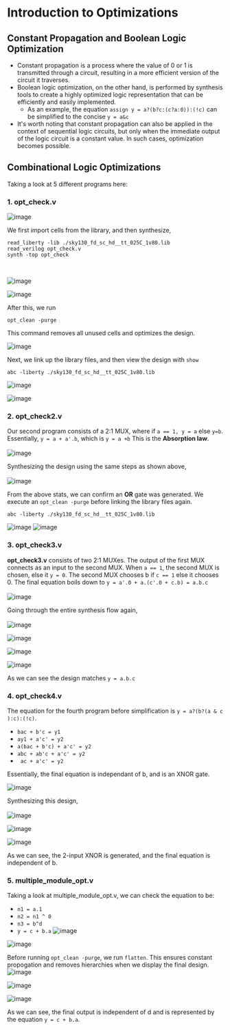 # Introduction to Optimizations

## Constant Propagation and Boolean Logic Optimization

- Constant propagation is a process where the value of 0 or 1 is transmitted through a circuit, resulting in a more efficient version of the circuit it traverses. 
- Boolean logic optimization, on the other hand, is performed by synthesis tools to create a highly optimized logic representation that can be efficiently and easily implemented.
  - As an example, the equation ```assign y = a?(b?c:(c?a:0)):(!c)``` can be simplified to the concise ```y = a&c```
- It's worth noting that constant propagation can also be applied in the context of sequential logic circuits, but only when the immediate output of the logic circuit is a constant value. In such cases, optimization becomes possible.

## Combinational Logic Optimizations
Taking a look at 5 different programs here:

### 1. opt_check.v
![image](https://github.com/Advaith-RN/pes_asic_class/assets/77977360/a1bf470d-c02e-4a8b-94b7-bbdf74edbff4)


We first import cells from the library, and then synthesize, 
```
read_liberty -lib ./sky130_fd_sc_hd__tt_025C_1v80.lib
read_verilog opt_check.v
synth -top opt_check
```
<br>

![image](https://github.com/Advaith-RN/pes_asic_class/assets/77977360/2996f59d-2942-4e71-8c63-635684429ec7)

![image](https://github.com/Advaith-RN/pes_asic_class/assets/77977360/2c3ae0f9-1300-45d7-9851-adb45625a7d6)

After this, we run
```
opt_clean -purge
```
This command removes all unused cells and optimizes the design.

![image](https://github.com/Advaith-RN/pes_asic_class/assets/77977360/d6d6cd54-c5d8-4bd6-9858-db743861f9ff)

Next, we link up the library files, and then view the design with ```show```
```
abc -liberty ./sky130_fd_sc_hd__tt_025C_1v80.lib
```
![image](https://github.com/Advaith-RN/pes_asic_class/assets/77977360/9faf7359-d13f-4a3a-a40e-75a67d56fd64)

![image](https://github.com/Advaith-RN/pes_asic_class/assets/77977360/0f96bf07-de8b-4196-adee-2bc6b8b9230f)

### 2. opt_check2.v
Our second program consists of a 2:1 MUX, where if ```a == 1, y = a``` else ```y=b```.
Essentially, ```y = a + a'.b```, which is ```y = a +b```
This is the **Absorption law**. 
<br><br>
![image](https://github.com/Advaith-RN/pes_asic_class/assets/77977360/ecfebe5e-0bb9-4deb-a3b4-27cb162f4a02)

Synthesizing the design using the same steps as shown above,
<br><br>
![image](https://github.com/Advaith-RN/pes_asic_class/assets/77977360/33263ff8-7449-4ff6-a00b-c4cca2b42ae1)

From the above stats, we can confirm an **OR** gate was generated. We execute an ```opt_clean -purge``` before linking the library files again.
```
abc -liberty ./sky130_fd_sc_hd__tt_025C_1v80.lib
```
![image](https://github.com/Advaith-RN/pes_asic_class/assets/77977360/a780a335-bb86-4349-9851-ce10b07bcd68)
![image](https://github.com/Advaith-RN/pes_asic_class/assets/77977360/9e795c1f-da0c-49f7-b5d7-916ef3db1854)

### 3. opt_check3.v

**opt_check3.v** consists of two 2:1 MUXes. The output of the first MUX connects as an input to the second MUX.
When ```a == 1```, the second MUX is chosen, else it ```y = 0```.
The second MUX chooses b if ```c == 1``` else it chooses 0.
The final equation boils down to ```y = a'.0 + a.(c'.0 + c.b) = a.b.c```
<br><br>
![image](https://github.com/Advaith-RN/pes_asic_class/assets/77977360/750dc27c-b99a-49ff-ae74-24f506717650)

Going through the entire synthesis flow again,
<br><br>
![image](https://github.com/Advaith-RN/pes_asic_class/assets/77977360/c0b3a3f0-f31a-4024-aafc-f8e1094531c6)

![image](https://github.com/Advaith-RN/pes_asic_class/assets/77977360/d3148b1a-3182-4e67-94e9-4e912b8b6484)

![image](https://github.com/Advaith-RN/pes_asic_class/assets/77977360/1e31017a-a498-4cd5-9a1a-19d0dff5e3f6)

![image](https://github.com/Advaith-RN/pes_asic_class/assets/77977360/f940119c-8475-4e38-9a1a-37b4dbd5aa95)

As we can see the design matches ```y = a.b.c```

### 4. opt_check4.v
The equation for the fourth program before simplification is ```y = a?(b?(a & c ):c):(!c)```.
- ```bac + b'c = y1```
- ```ay1 + a'c' = y2```
- ```a(bac + b'c) + a'c' = y2```
- ```abc + ab'c + a'c' = y2```
- ``` ac + a'c' = y2```

Essentially, the final equation is independant of b, and is an XNOR gate.

![image](https://github.com/Advaith-RN/pes_asic_class/assets/77977360/20f44c2a-4ced-46aa-9194-a3c53338675c)

Synthesizing this design,
<br><br>
![image](https://github.com/Advaith-RN/pes_asic_class/assets/77977360/f7f50ad2-0a3b-40b9-a4db-2b79c3776380)

![image](https://github.com/Advaith-RN/pes_asic_class/assets/77977360/937f9bb5-5b8b-4d4d-be17-f6a1cfba413a)

![image](https://github.com/Advaith-RN/pes_asic_class/assets/77977360/bb928df2-cc9f-4736-af7a-0a85a86a5966)

As we can see, the 2-input XNOR is generated, and the final equation is independent of b.

### 5. multiple_module_opt.v

Taking a look at multiple_module_opt.v, we can check the equation to be:
- ```n1 = a.1```
- ```n2 = n1 ^ 0```
- ```n3 = b^d```
- ```y = c + b.a```
![image](https://github.com/Advaith-RN/pes_asic_class/assets/77977360/48107241-ddd5-4083-92e8-e0d9133e8421)

![image](https://github.com/Advaith-RN/pes_asic_class/assets/77977360/4995eee0-e517-4ea2-a23a-702da0bd3800)

Before running ```opt_clean -purge```, we run ```flatten```. This ensures constant propogation and removes hierarchies when we display the final design.
![image](https://github.com/Advaith-RN/pes_asic_class/assets/77977360/5b10578a-65b1-4f24-a2c1-ece59336385c)

![image](https://github.com/Advaith-RN/pes_asic_class/assets/77977360/a30f2bc2-a143-43a9-a7e3-665f47586b37)

![image](https://github.com/Advaith-RN/pes_asic_class/assets/77977360/ba1ee154-b59c-43a1-847b-a5fb1edbbe62)

As we can see, the final output is independent of d and is represented by the equation ```y = c + b.a```.







